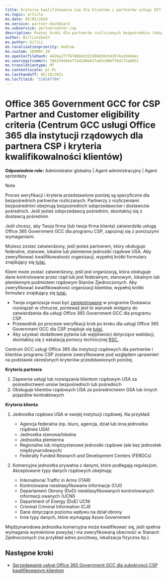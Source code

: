 ```yaml
---
title: Kryteria kwalifikowania się dla klientów i partnerów usługi Office 365 Government GCC
ms.topic: article
ms.date: 05/05/2020
ms.service: partner-dashboard
ms.subservice: partnercenter-csp
description: Poznaj kroki dla partnerów rozliczanych bezpośrednio (odsprzedawców bezpośrednich, dostawców pośrednich) w celu weryfikacji partnerów i klientów dla usługi Office 365 government GCC for CSP.
author: BillLinzbach
ms.author: billLi
ms.localizationpriority: medium
ms.custom: SEOMAY.20
ms.openlocfilehash: 442ba27776786bbd153360d20cb93574a3d4d4ec
ms.sourcegitcommit: 7063fdddee77ad2d8e627ab3c806f76d173ab652
ms.translationtype: MT
ms.contentlocale: pl-PL
ms.lasthandoff: 05/19/2021
ms.locfileid: "110147704"
---
```

# <a name="office-365-government-gcc-for-csp-partner-and-customer-eligibility-criteria"></a>Office 365 Government GCC for CSP Partner and Customer eligibility criteria (Centrum GCC usługi Office 365 dla instytucji rządowych dla partnera CSP i kryteria kwalifikowalności klientów) 

**Odpowiednie role:** Administrator globalny | Agent administracyjny | Agent sprzedaży

>[!NOTE]
>Proces weryfikacji i kryteria przedstawione poniżej są specyficzne dla bezpośrednich partnerów rozliczanych. Partnerzy z rozliczeniami bezpośrednimi obejmują bezpośrednich odsprzedawców i dostawców pośrednich.  Jeśli jesteś odsprzedawcą pośrednim, skontaktuj się z dostawcą pośrednim.

Jeśli chcesz, aby Twoja firma (lub twoja firma klienta) zatwierdziła usługę Office 365 Government GCC dla programu CSP, zapoznaj się z poniższymi wymaganiami.

Możesz zostać zatwierdzony, jeśli jesteś partnerem, który obsługuje federalne, stanowe, lokalne lub plemienne jednostki rządowe USA. Aby zweryfikować kwalifikowalność organizacji, wypełnij krótki formularz znajdujący się [tutaj.](https://products.office.com/government/eligibility-validation?ReqType=CSPPartner)

Klient może zostać zatwierdzony, jeśli jest organizacją, która obsługuje dane kontrolowane przez rząd lub jest federalnym, stanowym, lokalnym lub plemiennym podmiotem rządowym Stanów Zjednoczonych. Aby zweryfikować kwalifikowalność organizacji klientów, wypełnij krótki formularz znajdujący się [tutaj.](https://products.office.com/government/eligibility-validation?ReqType=CSPCustomer) 

-   Twoja organizacja musi być [zarejestrowane](https://partnercenter.microsoft.com/partner/cloud-solution-provider) w programie Dostawca rozwiązań w chmurze, ponieważ jest to warunek wstępny do zatwierdzenia dla usługi Office 365 Government GCC dla programu CSP.
-   Przewodnik po procesie weryfikacji krok po kroku dla usługi Office 365 Government GCC dla CSP znajduje się [tutaj.](https://go.microsoft.com/fwlink/?linkid=2007323)
-   Aby uzyskać dodatkowe pytania lub wątpliwości dotyczące walidacji, skontaktuj się z eskalacją pomocy technicznej [RSC.](mailto:usgcce@microsoft.com)

Centrum GCC usługi Office 365 dla instytucji rządowych dla partnerów i klientów programu CSP zostanie zweryfikowane pod względem uprawnień na podstawie określonych kryteriów przedstawionych poniżej.

**Kryteria partnera**
1.  Zapewnia usługi lub rozwiązania klientom rządowym USA za pośrednictwem umów bezpośrednich lub pośrednich
2.  Obsługuje klientów rządowych USA za pośrednictwem GSA lub innych pojazdów kontraktowych

**Kryteria klienta**
1.  Jednostka rządowa USA w swojej instytucji rządowej. Na przykład:
 
    -  Agencja federalna (np. biuro, agencja, dział lub inna jednostka rządowa USA)
    -   Jednostka stanowa/lokalna 
    -   Jednostka plemienna
    -   Regionalne lub międzystanowe jednostki rządowe (ale bez jednostek międzynarodowych)
    -   Federally Funded Research and Development Centers (FERDCs)

2.  Komercyjna jednostka prywatna z danymi, które podlegają regulacjom. Akceptowane typy danych rządowych obejmują: 
    -   International Traffic in Arms (ITAR)
    -   Kontrolowane niesklasyfikowane informacje (CUI)
    -   Departament Obrony (DoD) niesklasyfikowanych kontrolowanych informacji owanych (UCNI)
    -   Department of Energy (DoE) UCNI
    -   Criminal Criminal Information (CJI)
    -   Dane dotyczące poziomu wpływu na dział obrony
    -   Inne typy danych, które wymagają Azure Government

Międzynarodowa jednostka komercyjna może kwalifikować się, jeśli spełnia wymagania wymienione powyżej i ma zweryfikowaną obecność w Stanach Zjednoczonych (na przykład adres pocztowy, lokalizacja fizyczna itp.).

## <a name="next-steps"></a>Następne kroki

- [Sprzedawanie usługi Office 365 Government GCC dla subskrypcji CSP kwalifikowanym klientom](csp-gcc-overview.md)